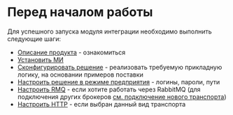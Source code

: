 # Перед началом работы

Для успешного запуска модуля интеграции необходимо выполнить следующие шаги:

- [Описание продукта](./developer_instruction/1%20dev.md) - ознакомиться
- [Установить МИ](./admin_instruction/how_to_install_mi.md)
- [Сконфигурировать решение](./developer_instruction/2%20demo.md) - реализовать требуемую прикладную логику, на основании примеров поставки
- [Настроить решение в режиме предприятия](./admin_instruction/how_to_1c.md) - логины, пароли, пути
- [Настроить RMQ](./admin_instruction/how_to_RMQ.md) - если хотите работать через RabbitMQ (для подключения других брокеров [см. подключение нового транспорта](../developer_instruction/3%202%20new%20transport.md))
- [Настроить HTTP](./admin_instruction/how_to_HTTP.md) - если выбран данный вид транспорта